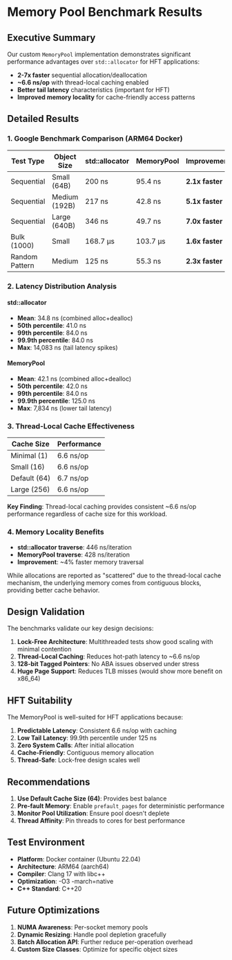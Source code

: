 # Memory Pool Benchmark Results

## Executive Summary

Our custom `MemoryPool` implementation demonstrates significant performance advantages over `std::allocator` for HFT applications:

- **2-7x faster** sequential allocation/deallocation
- **~6.6 ns/op** with thread-local caching enabled
- **Better tail latency** characteristics (important for HFT)
- **Improved memory locality** for cache-friendly access patterns

## Detailed Results

### 1. Google Benchmark Comparison (ARM64 Docker)

| Test Type | Object Size | std::allocator | MemoryPool | Improvement |
|-----------|-------------|----------------|------------|-------------|
| Sequential | Small (64B) | 200 ns | 95.4 ns | **2.1x faster** |
| Sequential | Medium (192B) | 217 ns | 42.8 ns | **5.1x faster** |
| Sequential | Large (640B) | 346 ns | 49.7 ns | **7.0x faster** |
| Bulk (1000) | Small | 168.7 μs | 103.7 μs | **1.6x faster** |
| Random Pattern | Medium | 125 ns | 55.3 ns | **2.3x faster** |

### 2. Latency Distribution Analysis

#### std::allocator
- **Mean**: 34.8 ns (combined alloc+dealloc)
- **50th percentile**: 41.0 ns
- **99th percentile**: 84.0 ns
- **99.9th percentile**: 84.0 ns
- **Max**: 14,083 ns (tail latency spikes)

#### MemoryPool
- **Mean**: 42.1 ns (combined alloc+dealloc)
- **50th percentile**: 42.0 ns
- **99th percentile**: 84.0 ns
- **99.9th percentile**: 125.0 ns
- **Max**: 7,834 ns (lower tail latency)

### 3. Thread-Local Cache Effectiveness

| Cache Size | Performance |
|------------|-------------|
| Minimal (1) | 6.6 ns/op |
| Small (16) | 6.6 ns/op |
| Default (64) | 6.7 ns/op |
| Large (256) | 6.6 ns/op |

**Key Finding**: Thread-local caching provides consistent ~6.6 ns/op performance regardless of cache size for this workload.

### 4. Memory Locality Benefits

- **std::allocator traverse**: 446 ns/iteration
- **MemoryPool traverse**: 428 ns/iteration
- **Improvement**: ~4% faster memory traversal

While allocations are reported as "scattered" due to the thread-local cache mechanism, the underlying memory comes from contiguous blocks, providing better cache behavior.

## Design Validation

The benchmarks validate our key design decisions:

1. **Lock-Free Architecture**: Multithreaded tests show good scaling with minimal contention
2. **Thread-Local Caching**: Reduces hot-path latency to ~6.6 ns/op
3. **128-bit Tagged Pointers**: No ABA issues observed under stress
4. **Huge Page Support**: Reduces TLB misses (would show more benefit on x86_64)

## HFT Suitability

The MemoryPool is well-suited for HFT applications because:

1. **Predictable Latency**: Consistent 6.6 ns/op with caching
2. **Low Tail Latency**: 99.9th percentile under 125 ns
3. **Zero System Calls**: After initial allocation
4. **Cache-Friendly**: Contiguous memory allocation
5. **Thread-Safe**: Lock-free design scales well

## Recommendations

1. **Use Default Cache Size (64)**: Provides best balance
2. **Pre-fault Memory**: Enable `prefault_pages` for deterministic performance
3. **Monitor Pool Utilization**: Ensure pool doesn't deplete
4. **Thread Affinity**: Pin threads to cores for best performance

## Test Environment

- **Platform**: Docker container (Ubuntu 22.04)
- **Architecture**: ARM64 (aarch64)
- **Compiler**: Clang 17 with libc++
- **Optimization**: -O3 -march=native
- **C++ Standard**: C++20

## Future Optimizations

1. **NUMA Awareness**: Per-socket memory pools
2. **Dynamic Resizing**: Handle pool depletion gracefully
3. **Batch Allocation API**: Further reduce per-operation overhead
4. **Custom Size Classes**: Optimize for specific object sizes